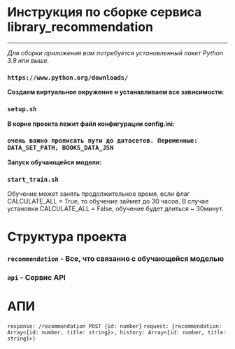 # Инструкция по сборке сервиса library_recommendation
____

*Для сборки приложения вам потребуется установленный пакет Python 3.9 или выше.*
### `https://www.python.org/downloads/`

**Создаем виртуальное окружение и устанавливаем все зависимости:** 
### `setup.sh`

**В корне проекта лежит файл конфигурации config.ini:** 
### `очень важно прописать пути до датасетов. Переменные: DATA_SET_PATH, BOOKS_DATA_JSN`

**Запуск обучающейся модели:** 
### `start_train.sh`

Обучение может занять продолжительное время, если флаг CALCULATE_ALL = True, то обучение займет до 30 часов.
В случае установки CALCULATE_ALL = False, обучение будет длиться ~ 30минут.

# Структура проекта

### `recommendation` - Все, что связанно с обучающейся моделью
### `api` - Сервис API

# АПИ
`response: /recommendation POST {id: number}`
`request: {recommendation: Array<{id: number, title: string}>, history: Array<{id: number, title: string}>}`